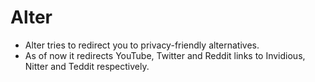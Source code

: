 # Alter
- Alter tries to redirect you to privacy-friendly alternatives.
- As of now it redirects YouTube, Twitter and Reddit links to Invidious, Nitter and Teddit respectively.
